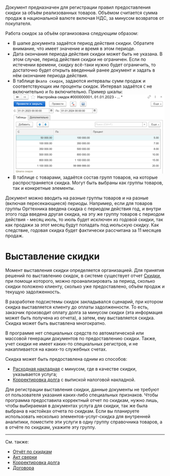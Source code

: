 Документ предназначен для регистрации правил предоставления скидки за объём реализованных товаров. Объёмом считается сумма продаж в национальной валюте включая НДС, за минусом возвратов от покупателя.

Работа скидок за объём организована следующим образом:

- В шапке документа задаётся период действия скидки. Обратите внимание, что имеет значение и время в этом периоде.
- Дата окончания периода действия скидки может быть не указана. В этом случае, период действия скидки не ограничен. Если по истечении времени, скидку всё-таки нужно будет ограничить, то достаточно будет открыть введенный ранее документ и задать в нём окончание периода действия.
- В таблице `Шкала скидок`, задаются интервалы сумм продаж и соответствующих им проценты скидок. Интервал задаётся `С` не включительно и `По` включительно. Пример шкалы: ![](../img/20230625214151.png)
- В таблице с товарами, задаётся состав групп товаров, на которые распространяется скидка. Могут быть выбраны как группы товаров, так и конкретные элементы.

Документ можно вводить на разные группы товаров и на разные (включая пересекающиеся) периоды. Например, если для товаров группы Оргтехника введена скидка с периодом действия год, и внутри этого года введена другая скидка, на эту же группу товаров с периодом действия - месяц июль, то июль будет исключен из годовой скидки, так как продажи за этот месяц будут попадать под июльскую скидку. Как следствие, годовая скидка будет фактически рассчитана за 11 месяцев продаж.

# Выставление скидки <a name=invoice></a>

Момент выставления скидки определяется организацией. Для принятия решений по выставлению скидок, в системе существует отчет [Скидки](/r/Discounts), при помощи которого, можно проанализировать за период, сколько скидки положено клиенту, сколько уже предоставлено, объём продаж и текущую задолженность.

В разработке подсистемы скидок закладывался сценарий, при котором скидка выставляется клиенту до оплаты задолженности. То есть, заказчик производит оплату долга за минусом скидки (эта информация может быть получена из отчета), а затем, ему выставляется скидка. Скидка может быть выставлена многократно.

В программе нет специальных средств по автоматической или массовой генерации документов по предоставлению скидки. Также, учет скидки не имеет каких-то специальных регистров, и не накапливается на каких-то служебных счетах.

Скидка может быть предоставлена одним из способов:

- [Расходная накладная](/d/Invoice) с минусом, где в качестве скидки, указывается услуга;
- [Корректировка долга](/d/AdjustDebts) с выпиской налоговой накладной.

Для регистрации выставления скидки, данные документы не требуют от пользователя указания каких-либо специальных признаков. Чтобы программа предоставила корректный отчет по скидкам, нужно лишь, чтобы выбираемая в документах услуга для скидки, так же была выбрана в настойках отчета по скидкам. Если вы планируете использовать несколько элементов-услуг-скидка для внутренней аналитики, поместите эти услуги в одну группу справочника товаров, а в отчёте по скидкам, укажите эту группу.

---

См. также:

- [Отчёт по скидкам](/r/Discounts)
- [Акт сверки](/r/Reconciliation)
- [Корректировка долга](/d/AdjustDebts)
- [Договора](/c/Contracts)
